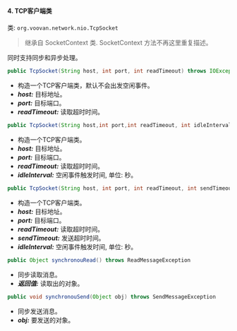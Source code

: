 #### 4. TCP客户端类
类: `org.voovan.network.nio.TcpSocket`
> 继承自 SocketContext 类. SocketContext 方法不再这里重复描述。

同时支持同步和异步处理。

```java
public TcpSocket(String host, int port, int readTimeout) throws IOException 
```
- 构造一个TCP客户端类，默认不会出发空闲事件。
- ***host:*** 目标地址。
- ***port:*** 目标端口。
- ***readTimeout:*** 读取超时时间。


```java
public TcpSocket(String host,int port,int readTimeout, int idleInterval) throws IOException
```
- 构造一个TCP客户端类。
- ***host:*** 目标地址。
- ***port:*** 目标端口。
- ***readTimeout:*** 读取超时时间。
- ***idleInterval:*** 空闲事件触发时间, 单位: 秒。

```java
public TcpSocket(String host, int port, int readTimeout, int sendTimeout, int idleInterval)
```
- 构造一个TCP客户端类。
- ***host:*** 目标地址。
- ***port:*** 目标端口。
- ***readTimeout:*** 读取超时时间。
- ***sendTimeout:*** 发送超时时间。
- ***idleInterval:*** 空闲事件触发时间, 单位: 秒。


```java
public Object synchronouRead() throws ReadMessageException
```
- 同步读取消息。
- ***返回值:***  读取出的对象。


```java
public void synchronouSend(Object obj) throws SendMessageException 
```
- 同步发送消息。
- ***obj:***  要发送的对象。

